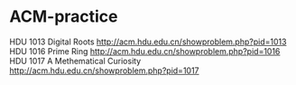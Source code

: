 # ACM-practice
HDU 1013 Digital Roots http://acm.hdu.edu.cn/showproblem.php?pid=1013 
HDU 1016 Prime Ring http://acm.hdu.edu.cn/showproblem.php?pid=1016
HDU 1017 A Methematical Curiosity http://acm.hdu.edu.cn/showproblem.php?pid=1017
